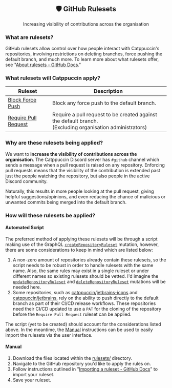 <div align="center">
  <h2>🛡️ GitHub Rulesets</h2>
  <p>Increasing visibility of contributions across the organisation</p>
</div>

### What are rulesets?

GitHub rulesets allow control over how people interact with Catppuccin's
repositories, involving restrictions on deleting branches, force pushing the
default branch, and much more. To learn more about what rulesets offer, see
"[About rulesets - GitHub
Docs](https://docs.github.com/en/repositories/configuring-branches-and-merges-in-your-repository/managing-rulesets/about-rulesets)."

### What rulesets will Catppuccin apply?

| Ruleset                                                    | Description                                                                                                  |
| ---------------------------------------------------------- | ------------------------------------------------------------------------------------------------------------ |
| [Block Force Push](rulesets/block-force-push.json)         | Block any force push to the default branch.                                                                  |
| [Require Pull Request](rulesets/require-pull-request.json) | Require a pull request to be created against the default branch.<br/>(Excluding organisation administrators) |

### Why are these rulesets being applied?

We want to **increase the visibility of contributions across the organisation**.
The Catppuccin Discord server has `#github` channel which sends a message when a
pull request is raised on any repository. Enforcing pull requests means that the
visibility of the contribution is extended past just the people watching the
repository, but also people in the active Discord community.

Naturally, this results in more people looking at the pull request, giving
helpful suggestions/opinions, and even reducing the chance of malicious or
unwanted commits being merged into the default branch.

### How will these rulesets be applied?

#### Automated Script

The preferred method of applying these rulesets will be through a script making
use of the GraphQL
[`createRepositoryRuleset`](https://docs.github.com/en/graphql/reference/mutations#createrepositoryruleset)
mutation, however, there are some considerations to keep in mind which are
listed below:

1. A non-zero amount of repositories already contain these rulesets, so the
   script needs to be robust in order to handle rulesets with the same name. Also,
   the same rules may exist in a single ruleset or under different names so
   existing rulesets should be vetted. I'd imagine the
   [`updateRepositoryRuleset`](https://docs.github.com/en/graphql/reference/mutations#updaterepositoryruleset)
   and
   [`deleteRepositoryRuleset`](https://docs.github.com/en/graphql/reference/mutations#deleterepositoryruleset)
   mutations will be needed here.
2. Some repositories, such as
   [catppuccin/jetbrains-icons](https://github.com/catppuccin/jetbrains-icons) and
   [catppuccin/jetbrains](https://github.com/catppuccin/jetbrains), rely on the
   ability to push directly to the default branch as part of their CI/CD release
   workflows. These repositories need their CI/CD updated to use a `PAT` for the
   cloning of the repository before the `Require Pull Request` ruleset can be
   applied.

The script (yet to be created) should account for the considerations listed
above. In the meantime, the [Manual](#manual) instructions can be used to easily import
the rulesets via the user interface.

#### Manual

1. Download the files located within the [rulesets/](rulesets) directory.
2. Navigate to the GitHub repository you'd like to apply the rules on.
3. Follow instructions outlined in "[Importing a ruleset - GitHub
   Docs](https://docs.github.com/en/repositories/configuring-branches-and-merges-in-your-repository/managing-rulesets/managing-rulesets-for-a-repository#importing-a-ruleset)"
   to import your ruleset.
4. Save your ruleset.
